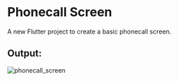 # Phonecall Screen

A new Flutter project to create a basic phonecall screen.

## Output:
![phonecall_screen](https://github.com/LakshmanS27/Phonecall_screen/assets/113196532/5a2d696f-c776-4218-b3a8-153d607b4eb1)
